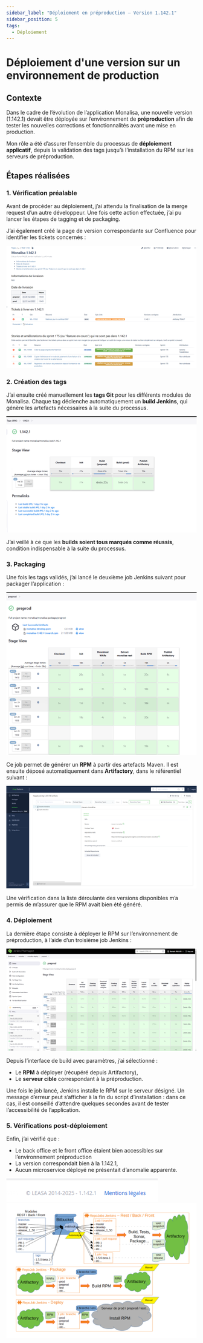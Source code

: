 ```yaml
---
sidebar_label: "Déploiement en préproduction – Version 1.142.1"
sidebar_position: 5
tags:
  - Déploiement
---
```


# Déploiement d'une version sur un environnement de production

## Contexte

Dans le cadre de l’évolution de l’application Monalisa, une nouvelle version (1.142.1) devait être déployée sur l’environnement de **préproduction** afin de tester les nouvelles corrections et fonctionnalités avant une mise en production.

Mon rôle a été d’assurer l’ensemble du processus de **déploiement applicatif**, depuis la validation des tags jusqu’à l’installation du RPM sur les serveurs de préproduction.

## Étapes réalisées

### 1. Vérification préalable

Avant de procéder au déploiement, j’ai attendu la finalisation de la merge request d’un autre développeur. Une fois cette action effectuée, j’ai pu lancer les étapes de tagging et de packaging.

J’ai également créé la page de version correspondante sur Confluence pour identifier les tickets concernés :

![alt text](image.png)

### 2. Création des tags

J’ai ensuite créé manuellement les **tags Git** pour les différents modules de Monalisa. Chaque tag déclenche automatiquement un **build Jenkins**, qui génère les artefacts nécessaires à la suite du processus.

![alt text](image-1.png)

J’ai veillé à ce que les **builds soient tous marqués comme réussis**, condition indispensable à la suite du processus.

### 3. Packaging

Une fois les tags validés, j’ai lancé le deuxième job Jenkins suivant pour packager l’application :

![alt text](image-2.png)

Ce job permet de générer un **RPM** à partir des artefacts Maven. Il est ensuite déposé automatiquement dans **Artifactory**, dans le référentiel suivant :

![alt text](image-3.png)

Une vérification dans la liste déroulante des versions disponibles m’a permis de m’assurer que le RPM avait bien été généré.

### 4. Déploiement

La dernière étape consiste à déployer le RPM sur l’environnement de préproduction, à l’aide d’un troisième job Jenkins :

![alt text](image-4.png)

Depuis l’interface de build avec paramètres, j’ai sélectionné :

- Le **RPM** à déployer (récupéré depuis Artifactory),
- Le **serveur cible** correspondant à la préproduction.

Une fois le job lancé, Jenkins installe le RPM sur le serveur désigné. Un message d’erreur peut s’afficher à la fin du script d’installation : dans ce cas, il est conseillé d’attendre quelques secondes avant de tester l’accessibilité de l’application.

### 5. Vérifications post-déploiement

Enfin, j’ai vérifié que :

- Le back office et le front office étaient bien accessibles sur l’environnement préproduction
- La version correspondait bien à la 1.142.1,
- Aucun microservice déployé ne présentait d’anomalie apparente.

![alt text](image-5.png)
![alt text](image-6.png)